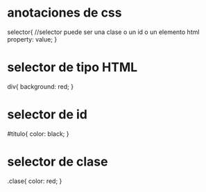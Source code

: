 # anotaciones de css

selector{ //selector puede ser una clase o un id o un elemento html
    property: value;
}
# selector de tipo HTML
div{
    background: red;
}

# selector de id
#titulo{
    color: black;
}
# selector de clase
.clase{
    color: red;
}

